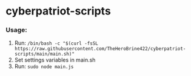 # cyberpatriot-scripts

### Usage:

1. Run: `/bin/bash -c "$(curl -fsSL https://raw.githubusercontent.com/TheHeroBrine422/cyberpatriot-scripts/main/main.sh)"`
2. Set settings variables in main.sh
3. Run: `sudo node main.js`
